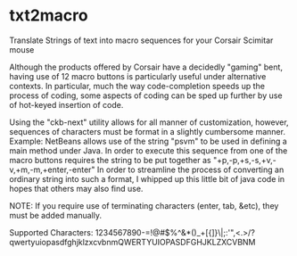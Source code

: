 # txt2macro
Translate Strings of text into macro sequences for your Corsair Scimitar mouse

Although the products offered by Corsair have a decidedly "gaming" bent,
having use of 12 macro buttons is particularly useful under alternative contexts.
In particular, much the way code-completion speeds up the process of coding,
some aspects of coding can be sped up further by use of hot-keyed insertion of code.

Using the "ckb-next" utility allows for all manner of customization, however, sequences
of characters must be format in a slightly cumbersome manner.
Example: NetBeans allows use of the string "psvm" to be used in defining a main method
under Java. In order to execute this sequence from one of the macro buttons requires
the string to be put together as "+p,-p,+s,-s,+v,-v,+m,-m,+enter,-enter"
In order to streamline the process of converting an ordinary string into such a format,
I whipped up this little bit of java code in hopes that others may also find use.

NOTE: If you require use of terminating characters (enter, tab, &etc), they must be added
manually.

Supported Characters:
1234567890-=!@#$%^&*()_+[{]}\\|;:'",<.>/?
qwertyuiopasdfghjklzxcvbnmQWERTYUIOPASDFGHJKLZXCVBNM
